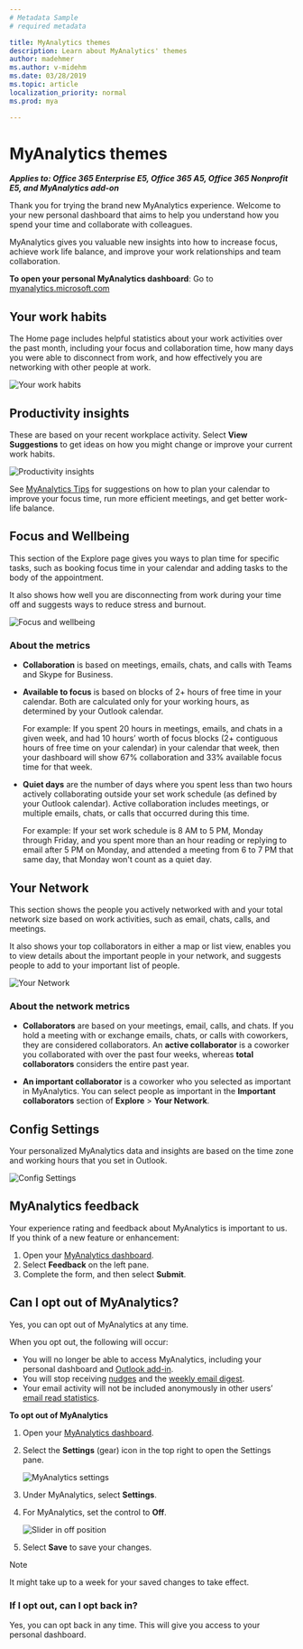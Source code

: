 ```yaml
---
# Metadata Sample
# required metadata

title: MyAnalytics themes
description: Learn about MyAnalytics' themes
author: madehmer
ms.author: v-midehm
ms.date: 03/28/2019
ms.topic: article
localization_priority: normal 
ms.prod: mya

---
```


# MyAnalytics themes

_**Applies to: Office 365 Enterprise E5, Office 365 A5, Office 365 Nonprofit E5, and MyAnalytics add-on**_

Thank you for trying the brand new MyAnalytics experience. Welcome to your new personal dashboard that aims to help you understand how you spend your time and collaborate with colleagues.

MyAnalytics gives you valuable new insights into how to increase focus, achieve work life balance, and improve your work relationships and team collaboration.

**To open your personal MyAnalytics dashboard**: Go to [myanalytics.microsoft.com](https://myanalytics.microsoft.com)

## Your work habits

The Home page includes helpful statistics about your work activities over the past month, including your focus and collaboration time, how many days you were able to disconnect from work, and how effectively you are networking with other people at work.

![Your work habits](../../Images/mya/use/mya-work-habits.png)

## Productivity insights

These are based on your recent workplace activity. Select **View Suggestions** to get ideas on how you might change or improve your current work habits.

![Productivity insights](../../Images/mya/use/pro-insights.png)

See [MyAnalytics Tips](../Overview/tips.md) for suggestions on how to plan your calendar to improve your focus time, run more efficient meetings, and get better work-life balance.

## Focus and Wellbeing

This section of the Explore page gives you ways to plan time for specific tasks, such as booking focus time in your calendar and adding tasks to the body of the appointment.

It also shows how well you are disconnecting from work during your time off and suggests ways to reduce stress and burnout.

![Focus and wellbeing](../../Images/mya/use/mya-focus-wellbeing.png)

### About the metrics

* **Collaboration** is based on meetings, emails, chats, and calls with Teams and Skype for Business.

* **Available to focus** is based on blocks of 2+ hours of free time in your calendar. Both are calculated only for your working hours, as determined by your Outlook calendar.

   For example: If you spent 20 hours in meetings, emails, and chats in a given week, and had 10 hours’ worth of focus blocks (2+ contiguous hours of free time on your calendar) in your calendar that week, then your dashboard will show 67% collaboration and 33% available focus time for that week.

* **Quiet days** are the number of days where you spent less than two hours actively collaborating outside your set work schedule (as defined by your Outlook calendar). Active collaboration includes meetings, or multiple emails, chats, or calls that occurred during this time.

   For example: If your set work schedule is 8 AM to 5 PM, Monday through Friday, and you spent more than an hour reading or replying to email after 5 PM on Monday, and attended a meeting from 6 to 7 PM that same day, that Monday won't count as a quiet day.

## Your Network

This section shows the people you actively networked with and your total network size based on work activities, such as email, chats, calls, and meetings.

It also shows your top collaborators in either a map or list view, enables you to view details about the important people in your network, and suggests people to add to your important list of people.

![Your Network](../../Images/mya/use/mya-network.png)

### About the network metrics

* **Collaborators** are based on your meetings, email, calls, and chats. If you hold a meeting with or exchange emails, chats, or calls with coworkers, they are considered collaborators. An **active collaborator** is a coworker you collaborated with over the past four weeks, whereas **total collaborators** considers the entire past year.

* **An important collaborator** is a coworker who you selected as important in MyAnalytics. You can select people as important in the **Important collaborators** section of **Explore** > **Your Network**.

## Config Settings

Your personalized MyAnalytics data and insights are based on the time zone and working hours that you set in Outlook.

![Config Settings](../../Images/mya/use/mya-config-settings.png)

## MyAnalytics feedback

Your experience rating and feedback about MyAnalytics is important to us. If you think of a new feature or enhancement:

1. Open your [MyAnalytics dashboard](https://myanalytics.microsoft.com).
2. Select **Feedback** on the left pane.
3. Complete the form, and then select **Submit**.

## Can I opt out of MyAnalytics?

Yes, you can opt out of MyAnalytics at any time.

When you opt out, the following will occur:

* You will no longer be able to access MyAnalytics, including your personal dashboard and [Outlook add-in](../use/add-in.md).
* You will stop receiving [nudges](../use/mya-notifications.md) and the [weekly email digest](../use/email-digest.md).
* Your email activity will not be included anonymously in other users’ [email read statistics](../use/add-in.md#email-read-statistics).

**To opt out of MyAnalytics**

1. Open your [MyAnalytics dashboard](https://myanalytics.microsoft.com).
2. Select the **Settings** (gear) icon in the top right to open the Settings pane.

    ![MyAnalytics settings](../../Images/mya/use/mya-gear-settings.png)

3. Under MyAnalytics, select **Settings**.
4. For MyAnalytics, set the control to **Off**.

    ![Slider in off position](../../Images/mya/use/Slider-off.png)
  
5. Select **Save** to save your changes.

> [!NOTE]
> It might take up to a week for your saved changes to take effect.

### If I opt out, can I opt back in?

Yes, you can opt back in any time. This will give you access to your personal dashboard.
